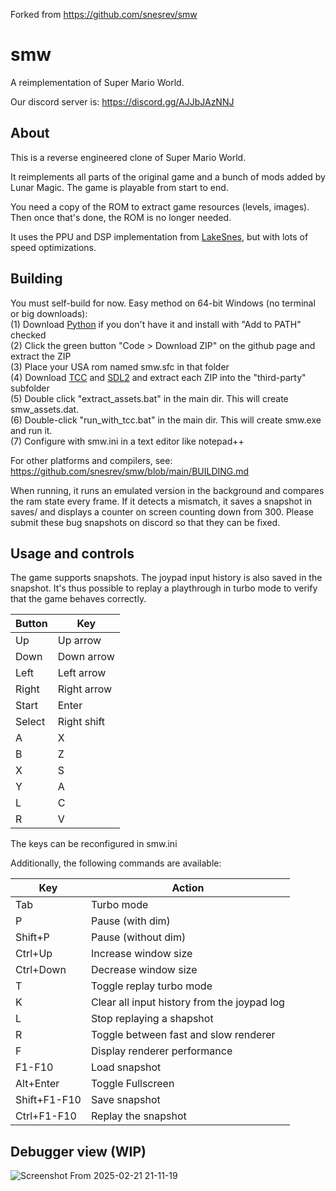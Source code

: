 Forked from https://github.com/snesrev/smw


# smw
A reimplementation of Super Mario World.

Our discord server is: https://discord.gg/AJJbJAzNNJ

## About

This is a reverse engineered clone of Super Mario World.

It reimplements all parts of the original game and a bunch of mods added by Lunar Magic. The game is playable from start to end.

You need a copy of the ROM to extract game resources (levels, images). Then once that's done, the ROM is no longer needed.

It uses the PPU and DSP implementation from [LakeSnes](https://github.com/elzo-d/LakeSnes), but with lots of speed optimizations.

## Building

You must self-build for now. Easy method on 64-bit Windows (no terminal or big downloads):<br>
(1) Download [Python](https://www.python.org/ftp/python/3.11.4/python-3.11.4-amd64.exe) if you don't have it and install with "Add to PATH" checked<br>
(2) Click the green button "Code > Download ZIP" on the github page and extract the ZIP<br>
(3) Place your USA rom named smw.sfc in that folder<br>
(4) Download [TCC](https://github.com/FitzRoyX/tinycc/releases/download/tcc_20230519/tcc_20230519.zip) and [SDL2](https://github.com/libsdl-org/SDL/releases/download/release-2.28.1/SDL2-devel-2.28.1-VC.zip) and extract each ZIP into the "third-party" subfolder<br>
(5) Double click "extract_assets.bat" in the main dir. This will create smw_assets.dat.<br>
(6) Double-click "run_with_tcc.bat" in the main dir. This will create smw.exe and run it.<br>
(7) Configure with smw.ini in a text editor like notepad++<br>

For other platforms and compilers, see: https://github.com/snesrev/smw/blob/main/BUILDING.md

When running, it runs an emulated version in the background and compares the ram state every frame. If it detects a mismatch, it saves a snapshot in saves/ and displays a counter on screen counting down from 300. Please submit these bug snapshots on discord so that they can be fixed.

## Usage and controls

The game supports snapshots. The joypad input history is also saved in the snapshot. It's thus possible to replay a playthrough in turbo mode to verify that the game behaves correctly.

| Button | Key         |
| ------ | ----------- |
| Up     | Up arrow    |
| Down   | Down arrow  |
| Left   | Left arrow  |
| Right  | Right arrow |
| Start  | Enter       |
| Select | Right shift |
| A      | X           |
| B      | Z           |
| X      | S           |
| Y      | A           |
| L      | C           |
| R      | V           |

The keys can be reconfigured in smw.ini

Additionally, the following commands are available:

| Key | Action                |
| --- | --------------------- |
| Tab | Turbo mode |
| P   | Pause (with dim)                |
| Shift+P   | Pause (without dim)                |
| Ctrl+Up   | Increase window size                |
| Ctrl+Down   | Decrease window size                |
| T   | Toggle replay turbo mode  |
| K   | Clear all input history from the joypad log  |
| L   | Stop replaying a shapshot  |
| R   | Toggle between fast and slow renderer |
| F   | Display renderer performance |
| F1-F10 | Load snapshot      |
| Alt+Enter | Toggle Fullscreen     |
| Shift+F1-F10 | Save snapshot |
| Ctrl+F1-F10 | Replay the snapshot |



## Debugger view (WIP)

![Screenshot From 2025-02-21 21-11-19](https://github.com/user-attachments/assets/59fffe81-4616-438d-9b15-bdec49057efd)
